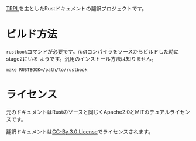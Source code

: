 [TRPL](https://doc.rust-lang.org/book/)を主としたRustドキュメントの翻訳プロジェクトです。

# ビルド方法

`rustbook`コマンドが必要です。rustコンパイラをソースからビルドした時にstage2にいる
ようです。汎用のインストール方法は知りません。

```
make RUSTBOOK=/path/to/rustbook
```


# ライセンス
元のドキュメントはRustのソースと同じくApache2.0とMITのデュアルライセンスです。

翻訳ドキュメントは[CC-By 3.0 License](http://creativecommons.org/licenses/by/3.0/)でライセンスされます。

